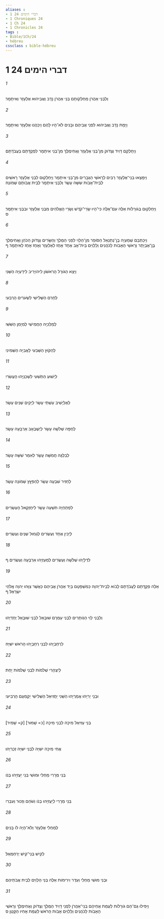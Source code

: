 ```yaml
---
aliases : 
- 1 דברי הימים 24
- 1 Chroniques 24
- 1 Ch 24
- 1 Chronicles 24
tags : 
- Bible/1Ch/24
- hébreu
cssclass : bible-hébreu
---
```


# 1 דברי הימים 24

###### 1
וְלִבְנֵי אַהֲרֹן מַחְלְקֹותָם בְּנֵי אַהֲרֹן נָדָב וַאֲבִיהוּא אֶלְעָזָר וְאִיתָמָר׃
###### 2
וַיָּמָת נָדָב וַאֲבִיהוּא לִפְנֵי אֲבִיהֶם וּבָנִים לֹא־הָיוּ לָהֶם וַיְכַהֲנוּ אֶלְעָזָר וְאִיתָמָר׃
###### 3
וַיֶּחָלְקֵם דָּוִיד וְצָדֹוק מִן־בְּנֵי אֶלְעָזָר וַאֲחִימֶלֶךְ מִן־בְּנֵי אִיתָמָר לִפְקֻדָּתָם בַּעֲבֹדָתָם׃
###### 4
וַיִּמָּצְאוּ בְנֵי־אֶלְעָזָר רַבִּים לְרָאשֵׁי הַגְּבָרִים מִן־בְּנֵי אִיתָמָר וַיַּחְלְקוּם לִבְנֵי אֶלְעָזָר רָאשִׁים לְבֵית־אָבֹות שִׁשָּׁה עָשָׂר וְלִבְנֵי אִיתָמָר לְבֵית אֲבֹותָם שְׁמֹונָה׃
###### 5
וַיַּחְלְקוּם בְּגֹורָלֹות אֵלֶּה עִם־אֵלֶּה כִּי־הָיוּ שָׂרֵי־קֹדֶשׁ וְשָׂרֵי הָאֱלֹהִים מִבְּנֵי אֶלְעָזָר וּבִבְנֵי אִיתָמָר׃ ס
###### 6
וַיִּכְתְּבֵם שְׁמַעְיָה בֶן־נְתַנְאֵל הַסֹּופֵר מִן־הַלֵּוִי לִפְנֵי הַמֶּלֶךְ וְהַשָּׂרִים וְצָדֹוק הַכֹּהֵן וַאֲחִימֶלֶךְ בֶּן־אֶבְיָתָר וְרָאשֵׁי הָאָבֹות לַכֹּהֲנִים וְלַלְוִיִּם בֵּית־אָב אֶחָד אָחֻז לְאֶלְעָזָר וְאָחֻז אָחֻז לְאִיתָמָר׃ ף
###### 7
וַיֵּצֵא הַגֹּורָל הָרִאשֹׁון לִיהֹויָרִיב לִידַעְיָה הַשֵּׁנִי׃
###### 8
לְחָרִם הַשְּׁלִישִׁי לִשְׂעֹרִים הָרְבִעִי׃
###### 9
לְמַלְכִּיָּה הַחֲמִישִׁי לְמִיָּמִן הַשִּׁשִּׁי׃
###### 10
לְהַקֹּוץ הַשְּׁבִעִי לַאֲבִיָּה הַשְּׁמִינִי׃
###### 11
לְיֵשׁוּעַ הַתְּשִׁעִי לִשְׁכַנְיָהוּ הָעֲשִׂרִי׃
###### 12
לְאֶלְיָשִׁיב עַשְׁתֵּי עָשָׂר לְיָקִים שְׁנֵים עָשָׂר׃
###### 13
לְחֻפָּה שְׁלֹשָׁה עָשָׂר לְיֶשֶׁבְאָב אַרְבָּעָה עָשָׂר׃
###### 14
לְבִלְגָּה חֲמִשָּׁה עָשָׂר לְאִמֵּר שִׁשָּׁה עָשָׂר׃
###### 15
לְחֵזִיר שִׁבְעָה עָשָׂר לְהַפִּץֵּץ שְׁמֹונָה עָשָׂר׃
###### 16
לִפְתַחְיָה תִּשְׁעָה עָשָׂר לִיחֶזְקֵאל הָעֶשְׂרִים׃
###### 17
לְיָכִין אֶחָד וְעֶשְׂרִים לְגָמוּל שְׁנַיִם וְעֶשְׂרִים׃
###### 18
לִדְלָיָהוּ שְׁלֹשָׁה וְעֶשְׂרִים לְמַעַזְיָהוּ אַרְבָּעָה וְעֶשְׂרִים׃ ף
###### 19
אֵלֶּה פְקֻדָּתָם לַעֲבֹדָתָם לָבֹוא לְבֵית־יְהוָה כְּמִשְׁפָּטָם בְּיַד אַהֲרֹן אֲבִיהֶם כַּאֲשֶׁר צִוָּהוּ יְהוָה אֱלֹהֵי יִשְׂרָאֵל׃ ף
###### 20
וְלִבְנֵי לֵוִי הַנֹּותָרִים לִבְנֵי עַמְרָם שׁוּבָאֵל לִבְנֵי שׁוּבָאֵל יֶחְדְּיָהוּ׃
###### 21
לִרְחַבְיָהוּ לִבְנֵי רְחַבְיָהוּ הָרֹאשׁ יִשִּׁיָּה׃
###### 22
לַיִּצְהָרִי שְׁלֹמֹות לִבְנֵי שְׁלֹמֹות יָחַת׃
###### 23
וּבְנָי יְרִיָּהוּ אֲמַרְיָהוּ הַשֵּׁנִי יַחֲזִיאֵל הַשְּׁלִישִׁי יְקַמְעָם הָרְבִיעִי׃
###### 24
בְּנֵי עֻזִּיאֵל מִיכָה לִבְנֵי מִיכָה [כ= שָׁמוּר] [ק= שָׁמִיר]׃
###### 25
אֲחִי מִיכָה יִשִּׁיָּה לִבְנֵי יִשִּׁיָּה זְכַרְיָהוּ׃
###### 26
בְּנֵי מְרָרִי מַחְלִי וּמוּשִׁי בְּנֵי יַעֲזִיָּהוּ בְנֹו׃
###### 27
בְּנֵי מְרָרִי לְיַעֲזִיָּהוּ בְנֹו וְשֹׁהַם וְזַכּוּר וְעִבְרִי׃
###### 28
לְמַחְלִי אֶלְעָזָר וְלֹא־הָיָה לֹו בָּנִים׃
###### 29
לְקִישׁ בְּנֵי־קִישׁ יְרַחְמְאֵל׃
###### 30
וּבְנֵי מוּשִׁי מַחְלִי וְעֵדֶר וִירִימֹות אֵלֶּה בְּנֵי הַלְוִיִּם לְבֵית אֲבֹתֵיהֶם׃
###### 31
וַיַּפִּילוּ גַם־הֵם גֹּורָלֹות לְעֻמַּת אֲחֵיהֶם בְּנֵי־אַהֲרֹן לִפְנֵי דָוִיד הַמֶּלֶךְ וְצָדֹוק וַאֲחִימֶלֶךְ וְרָאשֵׁי הָאָבֹות לַכֹּהֲנִים וְלַלְוִיִּם אָבֹות הָרֹאשׁ לְעֻמַּת אָחִיו הַקָּטָן׃ ס
